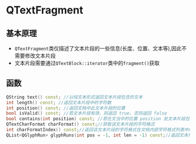 # QTextFragment

## 基本原理

* `QTextFragment`类仅描述了文本片段的一些信息(长度、位置、文本等),因此不需要修改文本片段
* 文本片段需要通过`QTextBlock::iterator`类中的`fragment()`获取

## 函数

```cpp
QString text() const; //以纯文本形式返回文本片段包含的文本
int length() const; //返回文本片段中的字符数
int position() const; //返回文档中此文本片段的位置
bool isValid() const; //若文本片段有效，则返回 true，否则返回 false
bool contains(int position) const; //若在文当中的位置 position 处文本片段包含文本则返回 true
QTextCharFormat charFormat() const;//获取该文本片段的字符格式
int charFormatIndex() const;//返回该文本片段的字符格式在文档内部字符格式列表中的索引
QList<QGlyphRun> glyphRuns(int pos = -1, int len = -1) const;//返回文本片段的字形
```